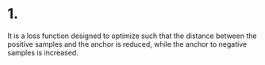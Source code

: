 # 1.

It is a loss function designed to optimize such that the distance between the
positive samples and the anchor is reduced, while the anchor to negative samples is
increased.

